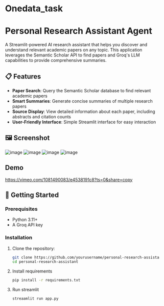 # Onedata_task

# Personal Research Assistant Agent


A Streamlit-powered AI research assistant that helps you discover and understand relevant academic papers on any topic. This application leverages the Semantic Scholar API to find papers and Groq's LLM capabilities to provide comprehensive summaries.

## 📋 Features

- **Paper Search**: Query the Semantic Scholar database to find relevant academic papers
- **Smart Summaries**: Generate concise summaries of multiple research papers
- **Source Display**: View detailed information about each paper, including abstracts and citation counts
- **User-Friendly Interface**: Simple Streamlit interface for easy interaction

## 🖼️ Screenshot
![image](https://github.com/user-attachments/assets/bc31d872-a21f-4f73-a43f-1802c424babf)
![image](https://github.com/user-attachments/assets/3bc4c1c3-c4e2-46bc-a9c3-116d5f62b030)
![image](https://github.com/user-attachments/assets/23ccfc59-def7-4dc2-8140-276d48c14b0f)
![image](https://github.com/user-attachments/assets/7c6acfac-9a81-4299-9ac5-0a1252e4cbec)



## Demo
https://vimeo.com/1081490083/e4538191c8?ts=0&share=copy

## 🚀 Getting Started

### Prerequisites

- Python 3.11+
- A Groq API key

### Installation

1. Clone the repository:
   ```bash
   git clone https://github.com/yourusername/personal-research-assistant.git
   cd personal-research-assistant
   ```
2. Install requirements
   ```bash
   pip install -r requirements.txt
   ```
3. Run streamlit
   ```bash
   streaamlit run app.py
   ```
   
